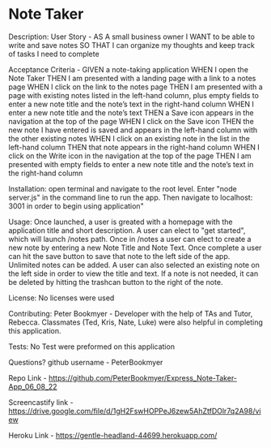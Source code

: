 # Note Taker 
Description: User Story - AS A small business owner
I WANT to be able to write and save notes
SO THAT I can organize my thoughts and keep track of tasks I need to complete

Acceptance Criteria - GIVEN a note-taking application
WHEN I open the Note Taker
THEN I am presented with a landing page with a link to a notes page
WHEN I click on the link to the notes page
THEN I am presented with a page with existing notes listed in the left-hand column, plus empty fields to enter a new note title and the note’s text in the right-hand column
WHEN I enter a new note title and the note’s text
THEN a Save icon appears in the navigation at the top of the page
WHEN I click on the Save icon
THEN the new note I have entered is saved and appears in the left-hand column with the other existing notes
WHEN I click on an existing note in the list in the left-hand column
THEN that note appears in the right-hand column
WHEN I click on the Write icon in the navigation at the top of the page
THEN I am presented with empty fields to enter a new note title and the note’s text in the right-hand column

Installation: open terminal and navigate to the root level.  Enter "node server.js" in the command line to run the app.  Then navigate to localhost: 3001 in order to begin using application"

Usage: Once launched, a user is greated with a homepage with the application title and short description.  A user can elect to "get started", which will launch /notes path.  Once in /notes a user can elect to create a new note by entering a new Note Title and Note Text.  Once complete a user can hit the save button to save that note to the left side of the app.  Unlimited notes can be added.  A user can also selected an existing note on the left side in order to view the title and text.  If a note is not needed, it can be deleted by hitting the trashcan button to the right of the note.

License: No licenses were used

Contributing: Peter Bookmyer - Developer with the help of TAs and Tutor, Rebecca. Classmates (Ted, Kris, Nate, Luke) were also helpful in completing this application.

Tests: No Test were preformed on this application

Questions? github username - PeterBookmyer

Repo Link - https://github.com/PeterBookmyer/Express_Note-Taker-App_06_08_22

Screencastify link - https://drive.google.com/file/d/1gH2FswHOPPeJ6zew5AhZtfDOlr7q2A98/view

Heroku Link - https://gentle-headland-44699.herokuapp.com/

